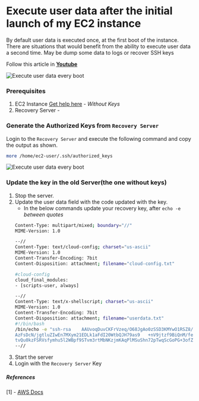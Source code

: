 # Execute user data after the initial launch of my EC2 instance

By default user data is executed once, at the first boot of the instance. There are situations that would benefit from the ability to execute user data a second time. May be dump some data to logs or recover SSH keys

Follow this article in **[Youtube](https://www.youtube.com/channel/UC_evcfxhjjui5hChhLE08tQ/playlists)**

![Execute user data every boot](https://raw.githubusercontent.com/miztiik/AWS-Demos/master/How-To/setup-ssh-key-recovery-using-userdata/images/setup-ssh-key-recovery-using-userdata-valaxy-00.png)

### Prerequisites
1. EC2 Instance [Get help here](https://www.youtube.com/watch?v=KDtS6BzJo3A) - _Without Keys_
1. Recovery Server - 

### Generate the Authorized Keys from `Recovery Server`
Login to the `Recovery Server` and execute the following command and copy the output as shown.
```sh
more /home/ec2-user/.ssh/authorized_keys
```
![Execute user data every boot](https://raw.githubusercontent.com/miztiik/AWS-Demos/master/How-To/setup-ssh-key-recovery-using-userdata/images/setup-ssh-key-recovery-using-userdata-valaxy-01.png)

### Update the key in the old Server(the one without keys)
1. Stop the server.
1. Update the user data field with the code updated with the key.
   - In the below commands update your recovery key, after `echo -e`  _between quotes_
   ```sh
   Content-Type: multipart/mixed; boundary="//"
   MIME-Version: 1.0
   
   --//
   Content-Type: text/cloud-config; charset="us-ascii"
   MIME-Version: 1.0
   Content-Transfer-Encoding: 7bit
   Content-Disposition: attachment; filename="cloud-config.txt"
   
   #cloud-config
   cloud_final_modules:
   - [scripts-user, always]
   
   --//
   Content-Type: text/x-shellscript; charset="us-ascii"
   MIME-Version: 1.0
   Content-Transfer-Encoding: 7bit
   Content-Disposition: attachment; filename="userdata.txt"
   #!/bin/bash
   /bin/echo -e "ssh-rsa    AAUvoqDuvCKFrVzeq/O68JgAo0zSSD3KMYwO1RSZ8/2FwMEYZP7jAh3GOYJhIS
   AzFsDcN/jgtluZIwEn7MXym21EDLk1aFdI20WtbQJH79as9   +nV9jtzf9BiQnM/fe18Frb94A1DUALcEyPesloYvcOxyCCaqAKS6v1g1me4Up+IbHNfVgE   +GtLdh+oohR8SRc3xL9
   tvQu0kzFSRVsfymhu5l2WBpf9STvm3rtMbNKzjmKAqPlMSuShn72pTwqScGoPG+3ofZ36n"    >> /home/ec2-user/.ssh/authorized_keys
   --//
   ```
1. Start the server
1. Login with the `Recovery Server` Key

##### References
[1] - [AWS Docs](https://aws.amazon.com/premiumsupport/knowledge-center/execute-user-data-ec2/)
